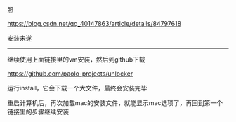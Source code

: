照

https://blog.csdn.net/qq_40147863/article/details/84797618

安装未遂

---

继续使用上面链接里的vm安装，然后到github下载

https://github.com/paolo-projects/unlocker

运行install，它会下载一个大文件，最终会安装完毕

重启计算机后，再次加载mac的安装文件，就能显示mac选项了，再回到第一个链接里的步骤继续安装





